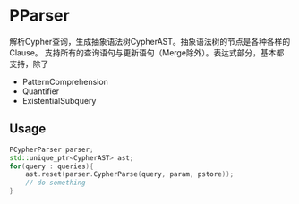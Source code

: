 # PParser
解析Cypher查询，生成抽象语法树CypherAST。抽象语法树的节点是各种各样的Clause。
支持所有的查询语句与更新语句（Merge除外）。表达式部分，基本都支持，除了
+ PatternComprehension 
+ Quantifier
+ ExistentialSubquery

## Usage
```cpp
PCypherParser parser;
std::unique_ptr<CypherAST> ast;
for(query : queries){
    ast.reset(parser.CypherParse(query, param, pstore));
    // do something
}

```
